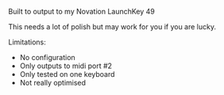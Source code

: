 Built to output to my Novation LaunchKey 49

This needs a lot of polish but may work for you if you are lucky.

Limitations:
* No configuration
* Only outputs to midi port #2
* Only tested on one keyboard
* Not really optimised
